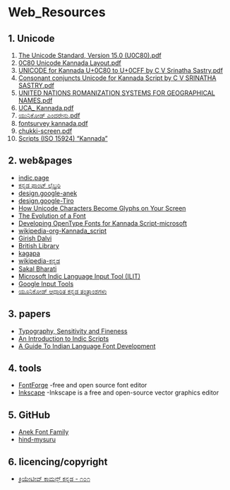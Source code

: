# Web_Resources

## 1. Unicode
01. [The Unicode Standard, Version 15.0 (U0C80).pdf](https://drive.google.com/file/d/1zCUxAaHKLLRnCd1t2daPRSoaDwiYkLh-/view?usp=sharing)
02. [0C80 Unicode Kannada Layout.pdf](https://drive.google.com/file/d/1ED8jZwg3LD_9LbTy8WCn3DFa5_AV64CV/view?usp=sharing)
03. [UNICODE for Kannada U+0C80 to U+0CFF by C V Srinatha Sastry.pdf](https://drive.google.com/file/d/1HFUdrneQ3vR0Nji6pzDcVK38Rk4OgLWv/view?usp=sharing)
4. [Consonant conjuncts Unicode for Kannada Script by C V SRINATHA SASTRY.pdf
](https://drive.google.com/file/d/1z6Ecn7iM-39J6Z8VGVFDDh1rriZnYlk2/view?usp=sharing)
5. [UNITED NATIONS ROMANIZATION SYSTEMS FOR GEOGRAPHICAL NAMES.pdf](https://drive.google.com/file/d/1OIVT15rsVni1AsFc7WVP2vXnWDObuUqm/view?usp=sharing)
6. [UCA_ Kannada.pdf](https://drive.google.com/file/d/1eXlwUHB3UK0LVHG0Nz5Y3GtPUg3uzIVg/view?usp=sharing)
7. [ಯುನಿಕೋಡ್ ಎಂದರೇನು.pdf](https://drive.google.com/file/d/1lwXqMBwehb70JMiZUj_aAcbl5wpKS5Ax/view?usp=sharing)
8. [fontsurvey kannada.pdf](https://drive.google.com/file/d/1QF8rGGEACh36_7j-en8HiIoCzeJVgWFv/view?usp=sharing)
9. [chukki-screen.pdf](https://chukki.files.wordpress.com/2008/06/chukki-screen.pdf)
10. [Scripts (ISO 15924) “Kannada”](https://www.compart.com/en/unicode/scripts/Knda)
## 2. web&pages
* [indic.page](https://indic.page/)
* [ಕನ್ನಡ ಫಾಂಟ್ ಲೈಬ್ರರಿ](https://imarunck.github.io/Kannada-Font-Library/)
* [design.google-anek](https://design.google/library/anek-multiscript)
* [design.google-Tiro](https://design.google/library/new-Indic-fonts)
* [How Unicode Characters Become Glyphs on Your Screen](https://www.youtube.com/watch?v=bt4MwIpcp2M)
* [The Evolution of a Font](https://www.youtube.com/watch?v=0MUFEPxCKEc)
* [Developing OpenType Fonts for Kannada Script-microsoft](https://learn-microsoft-com.translate.goog/en-us/typography/script-development/kannada?_x_tr_sl=en&_x_tr_tl=kn&_x_tr_hl=kn&_x_tr_pto=tc)
* [wikipedia-org-Kannada_script](https://en-m-wikipedia-org.translate.goog/wiki/Kannada_script?_x_tr_sl=en&_x_tr_tl=kn&_x_tr_hl=kn&_x_tr_pto=tc)
* [Girish Dalvi](http://www.idc.iitb.ac.in/~girish/academic.html)
* [British Library](https://www.bl.uk/collection-guides/kannada)
* [kagapa](https://kagapa.in/kannada/content/%E0%B2%A4%E0%B2%82%E0%B2%A4%E0%B3%8D%E0%B2%B0%E0%B2%BE%E0%B2%82%E0%B2%B6%E0%B2%97%E0%B2%B3%E0%B3%81)
* [wikipedia-ಕನ್ನಡ](https://kn.wikipedia.org/wiki/%E0%B2%95%E0%B2%A8%E0%B3%8D%E0%B2%A8%E0%B2%A1)
* [Sakal Bharati](https://www.cdac.in/index.aspx?id=dl_sakal_bharati_font)
* [Microsoft I​ndic Language Input Tool (ILIT)](https://www.microsoft.com/en-in/bhashaindia/downloads.aspx)
* [Google Input Tools](https://www.google.com/inputtools/)
* [ಯೂನಿಕೋಡ್ ಆಧಾರಿತ ಕನ್ನಡ ತಂತ್ರಾಂಶಗಳು](https://kanaja.karnataka.gov.in/softwares/)
## 3. papers
* [Typography, Sensitivity and Fineness](https://www.typoday.in/2015/spk_papers/Pradnya_Naik-Typographyday2015.pdf)
* [An Introduction to Indic Scripts](https://www.w3.org/2002/Talks/09-ri-indic/indic-paper.pdf)
* [A Guide To Indian Language Font Development](https://thottingal.in/documents/Fontbook.pdf)
## 4. tools
* [FontForge](https://fontforge.org/en-US/downloads/)
-free and open source font editor
* [Inkscape](https://inkscape.org/release/inkscape-1.3/windows/64-bit/msi/?redirected=1)
-Inkscape is a free and open-source vector graphics editor
## 5. GitHub
* [Anek Font Family](https://github.com/EkType/Anek)
* [hind-mysuru](https://github.com/itfoundry/hind-mysuru)
## 6. licencing/copyright
* [ಕ್ರಿಯೇಟೀವ್ ಕಾಮನ್ಸ್ ಕನ್ನಡ - ೧೦೧](https://play.google.com/store/books/details?id=o_UFEAAAQBAJ)
